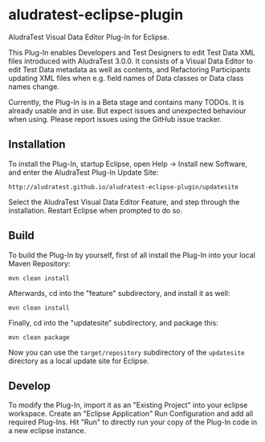# aludratest-eclipse-plugin

AludraTest Visual Data Editor Plug-In for Eclipse.

This Plug-In enables Developers and Test Designers to edit Test Data XML files introduced with AludraTest 3.0.0. It consists of a Visual Data Editor to edit Test Data metadata as well as contents, and Refactoring Participants updating XML files when e.g. field names of Data classes or Data class names change.

Currently, the Plug-In is in a Beta stage and contains many TODOs. It is already usable and in use. But expect issues and unexpected behaviour when using. Please report issues using the GitHub issue tracker.

## Installation

To install the Plug-In, startup Eclipse, open Help -> Install new Software, and enter the AludraTest Plug-In Update Site:

`http://aludratest.github.io/aludratest-eclipse-plugin/updatesite`

Select the AludraTest Visual Data Editor Feature, and step through the installation. Restart Eclipse when prompted to do so.

## Build

To build the Plug-In by yourself, first of all install the Plug-In into your local Maven Repository:

`mvn clean install`

Afterwards, cd into the "feature" subdirectory, and install it as well:

`mvn clean install`

Finally, cd into the "updatesite" subdirectory, and package this:

`mvn clean package`

Now you can use the `target/repository` subdirectory of the `updatesite` directory as a local update site for Eclipse.

## Develop

To modify the Plug-In, import it as an "Existing Project" into your eclipse workspace. Create an "Eclipse Application" Run Configuration and add all required Plug-Ins. Hit "Run" to directly run your copy of the Plug-In code in a new eclipse instance.
